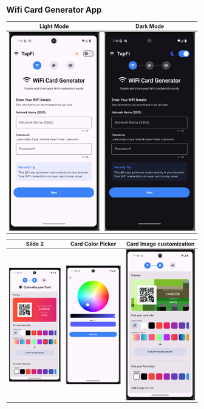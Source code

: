 ## Wifi Card Generator App
| Light Mode | Dark Mode |
|--------------|--------------|
| ![](app/images/slide1_light.png) | ![](app/images/slide1_dark.png) |

| Slide 2 | Card Color Picker | Card Image customization |
|--------------|--------------|--------------|
| ![](app/images/slide2.png) | ![](app/images/slide2colors.png) | ![](app/images/slide2img.png) |
